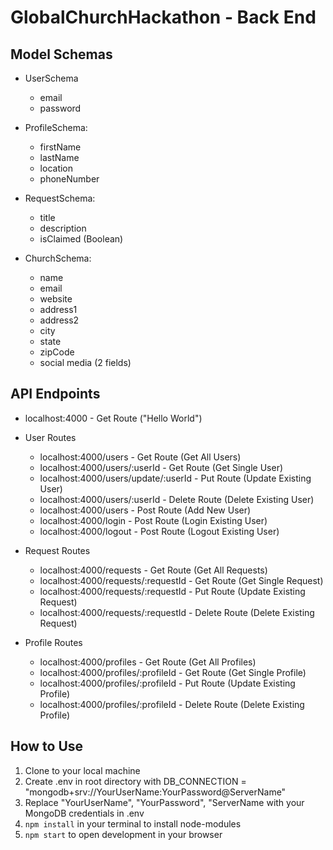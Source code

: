 # GlobalChurchHackathon - Back End

## Model Schemas
* UserSchema
  + email
  + password

* ProfileSchema:
  + firstName
  + lastName
  + location
  + phoneNumber

* RequestSchema:
  + title
  + description
  + isClaimed (Boolean)

* ChurchSchema:
  + name
  + email
  + website
  + address1
  + address2
  + city
  + state
  + zipCode
  + social media (2 fields)

## API Endpoints 
* localhost:4000 - Get Route ("Hello World")

* User Routes
  + localhost:4000/users - Get Route (Get All Users)
  + localhost:4000/users/:userId - Get Route (Get Single User)
  + localhost:4000/users/update/:userId - Put Route (Update Existing User)
  + localhost:4000/users/:userId - Delete Route (Delete Existing User)
  + localhost:4000/users - Post Route (Add New User)
  + localhost:4000/login - Post Route (Login Existing User)
  + localhost:4000/logout - Post Route (Logout Existing User)

* Request Routes
  + localhost:4000/requests - Get Route (Get All Requests)
  + localhost:4000/requests/:requestId - Get Route (Get Single Request)
  + localhost:4000/requests/:requestId - Put Route (Update Existing Request)
  + localhost:4000/requests/:requestId - Delete Route (Delete Existing Request)

* Profile Routes
  + localhost:4000/profiles - Get Route (Get All Profiles)
  + localhost:4000/profiles/:profileId - Get Route (Get Single Profile)
  + localhost:4000/profiles/:profileId - Put Route (Update Existing Profile)
  + localhost:4000/profiles/:profileId - Delete Route (Delete Existing Profile)

## How to Use
1. Clone to your local machine
2. Create .env in root directory with DB_CONNECTION = "mongodb+srv://YourUserName:YourPassword@ServerName"
3. Replace "YourUserName", "YourPassword", "ServerName with your MongoDB credentials in .env 
4. `npm install` in your terminal to install node-modules
5. `npm start` to open development in your browser
